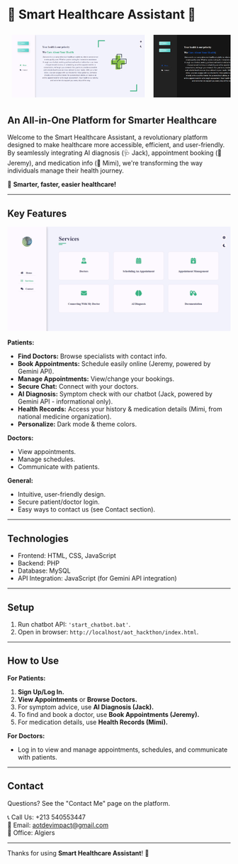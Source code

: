 # 🌟 Smart Healthcare Assistant 🌟

<div class="scrollable-container">
  <img src="https://raw.githubusercontent.com/raouf-zobir/AOT_hackthon/refs/heads/main/images/HomePage.png" alt="Home Page">
  <img src="https://raw.githubusercontent.com/raouf-zobir/AOT_hackthon/refs/heads/main/images/DarkMode.png" alt="Dark Mode">
  <img src="https://raw.githubusercontent.com/raouf-zobir/AOT_hackthon/refs/heads/main/images/ContactUs.png" alt="Contact Us">
  <img src="https://raw.githubusercontent.com/raouf-zobir/AOT_hackthon/refs/heads/main/images/Login.png" alt="Login">
  <img src="https://raw.githubusercontent.com/raouf-zobir/AOT_hackthon/refs/heads/main/images/SignUp.png" alt="Sign Up">
  <img src="https://raw.githubusercontent.com/raouf-zobir/AOT_hackthon/refs/heads/main/images/Features.png" alt="Features">
  <img src="https://raw.githubusercontent.com/raouf-zobir/AOT_hackthon/refs/heads/main/images/Schdule.png" alt="Schedule">
</div>

## An All-in-One Platform for Smarter Healthcare

Welcome to the Smart Healthcare Assistant, a revolutionary platform designed to make healthcare more accessible, efficient, and user-friendly. By seamlessly integrating AI diagnosis (🩺 Jack), appointment booking (📅 Jeremy), and medication info (💊 Mimi), we're transforming the way individuals manage their health journey.

🚀 **Smarter, faster, easier healthcare!**

---

## Key Features

<p align="center">
  <img src="https://raw.githubusercontent.com/raouf-zobir/AOT_hackthon/refs/heads/main/images/Features.png" width="600" alt="Features Overview">
</p>

<style>
  .scrollable-container {
    display: flex;
    overflow-x: scroll;
    scroll-behavior: smooth;
    gap: 10px;
    padding: 10px;
    max-width: 100%;
  }

  .scrollable-container img {
    flex-shrink: 0;
    width: 300px;  /* Adjust based on desired image size */
    height: auto;
    transition: transform 0.3s ease-in-out;
    margin-right: 10px;
  }

  .scrollable-container img:hover {
    transform: scale(1.1); /* Slight zoom effect on hover */
  }
</style>

**Patients:**

* **Find Doctors:** Browse specialists with contact info.
* **Book Appointments:** Schedule easily online (Jeremy, powered by Gemini API).
* **Manage Appointments:** View/change your bookings.
* **Secure Chat:** Connect with your doctors.
* **AI Diagnosis:** Symptom check with our chatbot (Jack, powered by Gemini API - informational only).
* **Health Records:** Access your history & medication details (Mimi, from national medicine organization).
* **Personalize:** Dark mode & theme colors.

**Doctors:**

* View appointments.
* Manage schedules.
* Communicate with patients.

**General:**

* Intuitive, user-friendly design.
* Secure patient/doctor login.
* Easy ways to contact us (see Contact section).

---

## Technologies

* Frontend: HTML, CSS, JavaScript
* Backend: PHP
* Database: MySQL
* API Integration: JavaScript (for Gemini API integration)

---

## Setup

1.  Run chatbot API: `'start_chatbot.bat'`.
2.  Open in browser: `http://localhost/aot_hackthon/index.html`.

---

## How to Use

**For Patients:**

1.  **Sign Up/Log In.**
2.  **View Appointments** or **Browse Doctors.**
3.  For symptom advice, use **AI Diagnosis (Jack).**
4.  To find and book a doctor, use **Book Appointments (Jeremy).**
5.  For medication details, use **Health Records (Mimi).**

**For Doctors:**

* Log in to view and manage appointments, schedules, and communicate with patients.

---

## Contact

Questions? See the "Contact Me" page on the platform.

📞 Call Us: +213 540553447  
📧 Email: aotdevimpact@gmail.com  
🏢 Office: Algiers

---

Thanks for using **Smart Healthcare Assistant**! 🚀
